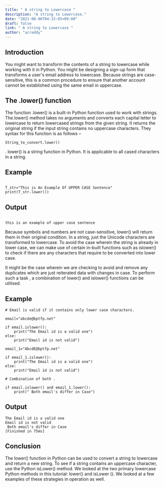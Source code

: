 ```yaml
---
title: " A string to Lowercase "
description: "A string to Lowercase."
date: "2021-08-06T04:15:05+09:00"
draft: false
link: " A string to Lowercase "
author: "acreddy"
---
```



## Introduction

You might want to transform the contents of a string to lowercase while working with it in Python.
You might be designing a sign-up form that transforms a user's email address to lowercase.
Because strings are case-sensitive, this is a common procedure to ensure that another account cannot be established using the same email in uppercase.

## The .lower() function

The function .lower() is a built-in Python function used to work with strings.
The.lower() method takes no arguments and converts each capital letter to lowercase to return lowercased strings from the given string. It returns the original string if the input string contains no uppercase characters.
They syntax for this function is as follows –

```
String_to_convert.lower()

```

. lower() is a string function in Python. It is applicable to all cased characters in a string.

## Example 

```

T_str="This is An Example Of UPPER CASE Sentence"
print(T_str.lower())

```

## Output

```

this is an example of upper case sentence

```

Because symbols and numbers are not case-sensitive, lower() will return them in their original condition. In a string, just the Unicode characters are transformed to lowercase. To avoid the case wherein the string is already in lower case, we can make use of certain in-built functions such as islower() to check if there are any characters that require to be converted into lower case.

It might be the case wherein we are checking to avoid and remove any duplicates which are just reiterated data with changes in case. To perform such a task , a combination of lower() and islower() functions can be utilised. 

## Example 

```
# Email is valid if it contains only lower case characters.

email="abcde@bptfp.net"

if email.islower():
	print("The Email id is a valid one")
else:
	print("Email id is not valid")

email_1="AbcdE@bptfp.net"

if email_1.islower():
	print("The Email id is a valid one")
else:
	print("Email id is not valid")

# Combination of both .

if email.islower() and email_1.lower():
	print(" Both email's differ in Case")

```
## Output

```
The Email id is a valid one
Email id is not valid
 Both email's differ in Case
[Finished in 75ms]

```

## Conclusion

The lower() function in Python can be used to convert a string to lowercase and return a new string. To see if a string contains an uppercase character, use the Python isLower() method. We looked at the two primary lowercase Python methods in this tutorial: lower() and isLower (). We looked at a few examples of these strategies in operation as well.


 